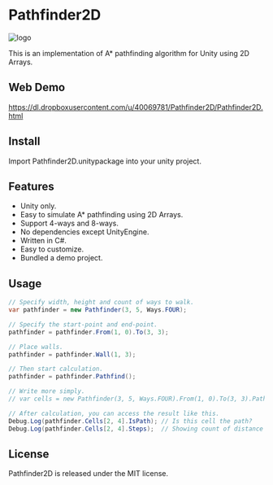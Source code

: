 Pathfinder2D
============

![logo](https://dl.dropboxusercontent.com/u/40069781/Pathfinder2D/7708b0f1e1ed639c0972977cd1fa09cb.png)

This is an implementation of A* pathfinding algorithm for Unity using 2D Arrays.

## Web Demo
https://dl.dropboxusercontent.com/u/40069781/Pathfinder2D/Pathfinder2D.html

## Install
Import Pathfinder2D.unitypackage into your unity project.

## Features
* Unity only.
* Easy to simulate A* pathfinding using 2D Arrays.
* Support 4-ways and 8-ways.
* No dependencies except UnityEngine.
* Written in C#.
* Easy to customize.
* Bundled a demo project.

## Usage
```c#
// Specify width, height and count of ways to walk.
var pathfinder = new Pathfinder(3, 5, Ways.FOUR);

// Specify the start-point and end-point.
pathfinder = pathfinder.From(1, 0).To(3, 3);

// Place walls.
pathfinder = pathfinder.Wall(1, 3);

// Then start calculation.
pathfinder = pathfinder.Pathfind();

// Write more simply.
// var cells = new Pathfinder(3, 5, Ways.FOUR).From(1, 0).To(3, 3).Pathfind().Cells;

// After calculation, you can access the result like this.
Debug.Log(pathfinder.Cells[2, 4].IsPath); // Is this cell the path?
Debug.Log(pathfinder.Cells[2, 4].Steps);  // Showing count of distance steps.
```

## License
Pathfinder2D is released under the MIT license. 
